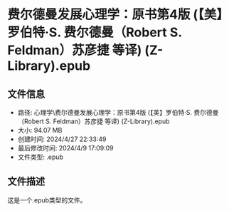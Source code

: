 ﻿# 费尔德曼发展心理学：原书第4版 (【美】罗伯特·S. 费尔德曼（Robert S. Feldman）苏彦捷 等译) (Z-Library).epub

## 文件信息
- 路径: 心理学\费尔德曼发展心理学：原书第4版 (【美】罗伯特·S. 费尔德曼（Robert S. Feldman）苏彦捷 等译) (Z-Library).epub
- 大小: 94.07 MB
- 创建时间: 2024/4/27 22:33:49
- 最后修改时间: 2024/4/9 17:09:09
- 文件类型: .epub

## 文件描述
这是一个.epub类型的文件。


